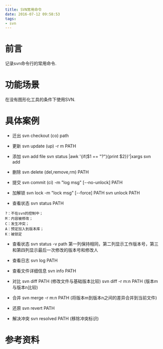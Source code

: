 ```yaml
---
title: SVN常用命令
date: 2016-07-12 09:58:53
tags:
- svn
---
```

# 前言
记录svn命令行的常用命令.

# 功能场景
在没有图形化工具的条件下使用SVN.

# 具体案例

* 迁出
svn checkout (co) path

* 更新
svn update (up) -r m PATH

* 添加
svn add file
svn status |awk '{if($1 == "?"){print $2}}'|xargs svn add

* 删除
svn delete (del,remove,rm) PATH

* 提交
svn commit (ci) -m "log msg" [--no-unlock] PATH

* 加解锁
svn lock -m "lock msg" [--force] PATH
svn unlock PATH

* 查看状态
svn status PATH
```
?：不在svn的控制中；
M：内容被修改；
C：发生冲突；
A：预定加入到版本库；
K：被锁定
```

* 查看状态
svn status -v path
第一列保持相同，第二列显示工作版本号，第三和第四列显示最后一次修改的版本号和修改人

* 查看日志
svn log PATH

* 查看文件详细信息
svn info PATH

* 对比
svn diff PATH (修改文件与基础版本比较)
svn diff -r m:n PATH (版本m与版本n比较)

* 合并
svn merge -r m:n PATH (将版本m到版本n之间的差异合并到当前文件)

* 还原
svn revert PATH

* 解决冲突
svn resolved PATH (移除冲突标识)

# 参考资料
